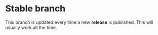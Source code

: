 # Stable branch

This branch is updated every time a new **release** is published. This will usually work all the time.
